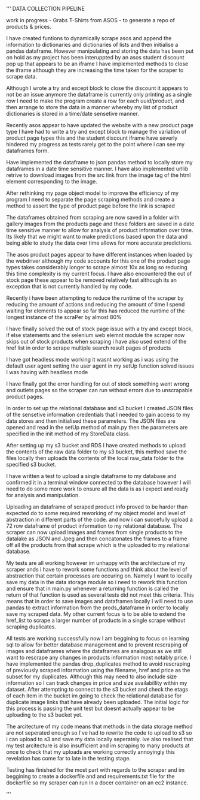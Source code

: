 '''
DATA COLLECTION PIPELINE

work in progress - Grabs T-Shirts from ASOS - to generate a repo of products & prices. 

I have created funtions to dynamically scrape asos and append the information to dictionaries and dictionaries of lists and then initialise a pandas dataframe. However manipulating and storing the data has been put on hold as my project has been interuppted by an asos student discount pop up that appears to be an iframe
I have implemented methods to close the iframe although they are increasing the time taken for the scraper to scrape data.

Although I wrote a try and except block to close the discount it appears to not be an issue anymore the dataframe is currently only printing as a single row I need to make the program create a row for each uuid/product, and then arrange to store the data in a manner whereby my list of product dictionaries is stored in a time/date sensetive manner.

Recently asos appear to have updated the website with a new product page type I have had to write a try and except block to manage the variation of product page types this and the student discount iframe have severly hindered my progress as tests rarely get to the point where i can see my dataframes form.

Have implemented the dataframe to json pandas method to locally store my dataframes in a date time sensitive manner. I have also implemented urllib retrive to download images from the src link from the image tag of the html element corresponding to the image.

After rethinking my page object model to improve the efficiency of my program I need to separate the page scraping methods and create a method to assert the type of product page before the link is scraped

The dataframes obtained from scraping are now saved in a folder with gallery images from the products page and these folders are saved in a date time sensitive manner to allow for analysis of product information over time. Its likely that we might want to make predictions based upon the data and being able to study the data over time allows for more accurate predictions.

The asos product pages appear to have different instances when loaded by the webdriver although my code accounts for this one of the product page types takes considerably longer to scrape almost 10x as long so reducing this time complexity is my current focus. I have also encountered the out of stock page these appear to be removed relatively fast although its an exception that is not currently handled by my code.

Recently i have been attempting to reduce the runtime of the scraper by reducing the amount of actions and reducing the amount of time I spend waiting for elements to appear so far this has reduced the runtime of the longest instance of the scraPer by almost 80%

I have finally solved the out of stock page issue with a try and except block, if else statements and the selenium web elemnt module the scraper now skips out of stock products when scraping i have also used extend of the href list in order to scrape multiple search result pages of products

I have got headless mode working it wasnt working as i was using the default user agent setting the user agent in my setUp function solved issues I was having with headless mode

I have finally got the error handling for out of stock something went wrong and outlets pages so the scraper can run without errors due to unscrapable product pages.

In order to set up the relational database and s3 bucket I created JSON files of the sensetive information credentials that I needed to gain access to my data stores and then initialised these parameters. The JSON files are opened and read in the setUp method of main.py then the parameters are specified in the init method of my StoreData class.

After setting up my s3 bucket and RDS I have created methods to upload the contents of the raw data folder to my s3 bucket, this method save the files locally then uploads the contents of the local raw_data folder to the specified s3 bucket.

I have written a test to upload a single dataframe to my database and confirmed it in a terminal window connected to the database however I will need to
do some more work to ensure all the data is as i expect and ready for analysis and manipulation.

Uploading an dataframe of scraped product info proved to be harder than expected do to some required reworking of my object model and level of abstraction in different parts of the code. and now i can succefully upload a 72 row dataframe of product information to my relational database. The scraper can now upload images and frames from single products to the datalake as JSON and Jpeg and then concatonates the frames to a frame off all the products from that scrape which is the uploaded to my relational database. 

My tests are all working however im unhappy with the architecture of my scraper ands i have to rework some functions and think about the level of abstraction that certain processes are occuring on. Namely I want to locally save my data in the data storage module so i need to rework this function and ensure that in main.py whenever a returning function is called the return of that function is used as several tests did not meet this criteria. This means
that in order to save images and dataframes locally I will need to use pandas to extract information from the prods_dataframe in order to locally save my scraped data. My other current focus is to be able to extend the href_list to scrape a larger number of products in a single scrape without scraping duplicates.

All tests are working successfully now I am beggining to focus on learning sql to allow for better database management and to prevent rescraping of images and dataframes where the dataframes are analagous as we still want to rescrape any changes in products information most notably price. I have implemented the pandas drop_duplicates method to avoid rescraping of previously scraped information using the filename, href  and price as the subset for my duplicates.
Although this may need to also include size information so I can track changes in price and size availabillity within my dataset. After attempting to connect to the s3 bucket and check the etags of each item in the bucket im going to check the relational database for duplicate image links that have already been uploaded. The initial logic for this process is passing the unit test but doesnt actually appear to be uploading to the s3 bucket yet.

The arcitecture of my code means that methods in the data storage method are not seperated enough so I've had to rewrite the code to upload to s3 so i can upload to s3 and save my data locally seperately. Ive also realised that my test arcitecture is also insufficient and im scraping to many products at once to check that my uploads are working correctly annoyingly this revelation has come far to late in the testing stage. 

Testing has finished for the most part with regards to the scraper and im beggining to create a dockerfile and and requirements.txt file for the dockerfile
so my scraper can run in a docer container on an ec2 instance.



'''